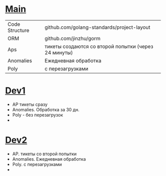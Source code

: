 # [Main]([https://github.com/Deniskaponchik/](https://github.com/Deniskaponchik/GoSoft/tree/main/Unifi))
| | |
| - | - |
| Code Structure | github.com/golang-standards/project-layout |
| ORM | github.com/jinzhu/gorm |
| Aps | тикеты создаются со второй попытки (через 24 минуты) |
| Anomalies | Ежедневная обработка |
| Poly | с перезагрузками |


# [Dev1]([https://github.com/Deniskaponchik/](https://github.com/Deniskaponchik/GoSoft/tree/dev1/Unifi))
- AP тикеты сразу
- Anomalies. Обработка за 30 дн.
- Poly - без перезагрузок
- 

# [Dev2]([https://github.com/Deniskaponchik/](https://github.com/Deniskaponchik/GoSoft/tree/dev2/Unifi))
- AP. тикеты со второй попытки
- Anomalies. Ежедневная обработка
- Poly. с перезагрузками
- 


